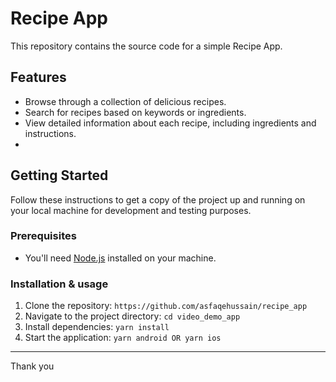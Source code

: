 # Recipe App

This repository contains the source code for a simple Recipe App.

## Features

- Browse through a collection of delicious recipes.
- Search for recipes based on keywords or ingredients.
- View detailed information about each recipe, including ingredients and instructions.
- 
## Getting Started

Follow these instructions to get a copy of the project up and running on your local machine for development and testing purposes.

### Prerequisites

- You'll need [Node.js](https://nodejs.org/) installed on your machine.

### Installation & usage

1. Clone the repository: `https://github.com/asfaqehussain/recipe_app`
2. Navigate to the project directory: `cd video_demo_app`
3. Install dependencies: `yarn install`
4. Start the application: `yarn android OR yarn ios`



---
Thank you
